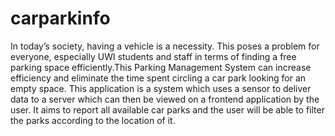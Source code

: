 # carparkinfo
In today’s society, having a vehicle is a necessity. This poses a problem for everyone, especially UWI students and staff in terms of finding a free parking space efficiently.This Parking Management System can increase efficiency and eliminate the time spent circling a car park looking for an empty space. This application is a system which uses a sensor to deliver data to a server which can then be viewed on a frontend application by the user. It aims to report all available car parks and the user will be able to filter the parks according to the location of it.
